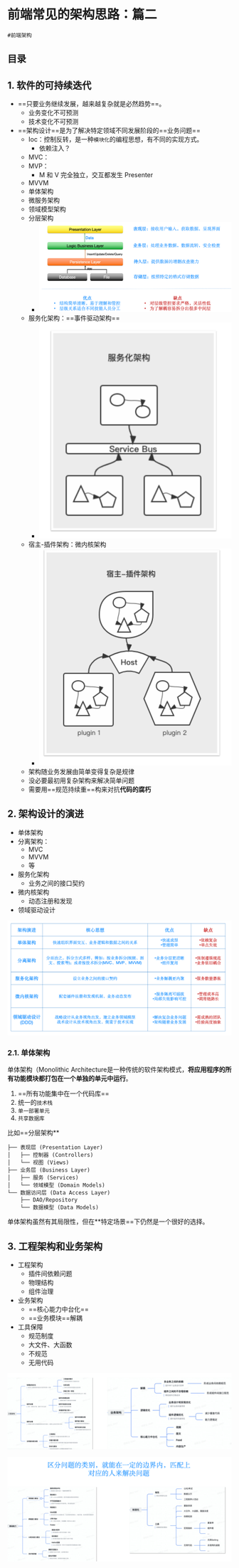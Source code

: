
# 前端常见的架构思路：篇二

`#前端架构` 


## 目录
<!-- toc -->
 ## 1. 软件的可持续迭代 

- ==只要业务继续发展，越来越复杂就是必然趋势==。
	- 业务变化不可预测
	- 技术变化不可预测
- ==架构设计==是为了解决特定领域不同发展阶段的==业务问题==
	- Ioc：控制反转，是一种`模块化`的编程思想，有不同的实现方式。
		- 依赖注入？
	- MVC：
	- MVP：
		- M 和 V 完全独立，交互都发生 Presenter
	- MVVM
	- 单体架构
	- 微服务架构
	- 领域模型架构
	- 分层架构
		- ![图片&文件](./files/20241215-3.png)
	- 服务化架构：==事件驱动架构==
		- ![图片&文件](./files/20241215-4.png)
	- 宿主-插件架构：微内核架构
		- ![图片&文件](./files/20241215-5.png)
	- 架构随业务发展由简单变得复杂是规律 
	- 没必要最初用复杂架构来解决简单问题 
	- 需要用==规范持续重==构来对抗**代码的腐朽**

## 2. 架构设计的演进

- 单体架构
- 分离架构：
	- MVC
	- MVVM
	- 等
- 服务化架构
	- 业务之间的接口契约
- 微内核架构
	- 动态注册和发现
- 领域驱动设计

![图片&文件](./files/20241215-6.png)

### 2.1. 单体架构

单体架构（Monolithic Architecture是一种传统的软件架构模式，**将应用程序的所有功能模块都打包在一个单独的单元中运行**。

1. ==所有功能集中在一个代码库==
2. 统一的`技术栈`
3. `单一部署单元`
4. `共享数据库`

比如==分层架构**

```
├── 表现层 (Presentation Layer)
│   ├── 控制器 (Controllers)
│   └── 视图 (Views)
├── 业务层 (Business Layer)
│   ├── 服务 (Services)
│   └── 领域模型 (Domain Models)
└── 数据访问层 (Data Access Layer)
    ├── DAO/Repository
    └── 数据模型 (Data Models)
```

单体架构虽然有其局限性，但在**特定场景==下仍然是一个很好的选择。

## 3. 工程架构和业务架构

- 工程架构
	- 插件间依赖问题
	- 物理结构
	- 组件治理
- 业务架构
	- ==核心能力中台化==
	- ==业务模块==解耦
- 工具保障
	- 规范制度
	- 大文件、大函数
	- 不规范
	- 无用代码

![图片&文件](./files/20241215-7.png)

![图片&文件](./files/20241215-8.png)

